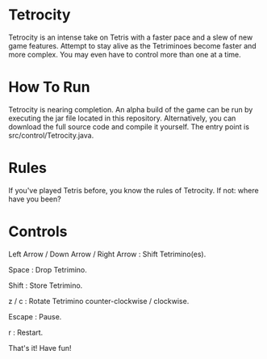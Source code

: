 Tetrocity
=========

Tetrocity is an intense take on Tetris with a faster pace and a slew of new game features. Attempt to stay alive as the 
Tetriminoes become faster and more complex. You may even have to control more than one at a time.

How To Run
=========

Tetrocity is nearing completion. An alpha build of the game can be run by executing the jar file located in this repository. 
Alternatively, you can download the full source code and compile it yourself. The entry point is src/control/Tetrocity.java.

Rules
=========

If you've played Tetris before, you know the rules of Tetrocity. If not: where have you been?

Controls
=========

Left Arrow / Down Arrow / Right Arrow : Shift Tetrimino(es).

Space : Drop Tetrimino.

Shift : Store Tetrimino.

z / c : Rotate Tetrimino counter-clockwise / clockwise. 

Escape : Pause.

r : Restart.

That's it! Have fun!

